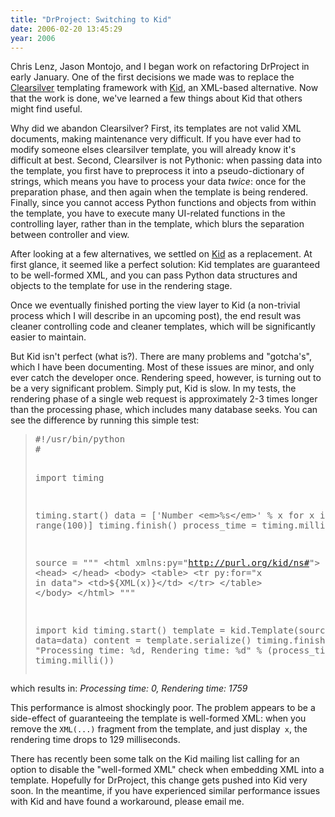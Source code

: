 ```yaml
---
title: "DrProject: Switching to Kid"
date: 2006-02-20 13:45:29
year: 2006
---
```

Chris Lenz, Jason Montojo, and I began work on refactoring DrProject in early January.  One of the first decisions we made was to replace the <a href="http://www.clearsilver.net/">Clearsilver</a> templating framework with <a href="http://kid.lesscode.org">Kid</a>, an XML-based alternative. Now that the work is done, we've learned a few things about Kid that others might find useful.

Why did we abandon Clearsilver? First, its templates are not valid XML documents, making maintenance very difficult.  If you have ever had to modify someone elses clearsilver template, you will already know it's difficult at best.  Second, Clearsilver is not Pythonic: when passing data into the template, you first have to preprocess it into a pseudo-dictionary of strings, which means you have to process your data <em>twice</em>: once for the preparation phase, and then again when the template is being rendered.  Finally, since you cannot access Python functions and objects from within the template, you have to
execute many UI-related functions in the controlling layer, rather than in the template, which blurs the separation between controller and view.

After looking at a few alternatives, we settled on <a href="http://kid.lesscode.org">Kid</a> as a replacement.  At first glance, it seemed like a perfect solution: Kid templates are guaranteed to be well-formed XML, and you can pass Python data structures and objects to the template for use in the rendering stage.

Once we eventually finished porting the view layer to Kid (a non-trivial process which I will describe in an upcoming post), the end result was cleaner controlling code and cleaner templates, which will be significantly easier to maintain.

But Kid isn't perfect (what is?).  There are many problems and "gotcha's", which I have been documenting. Most of these issues are minor, and only ever catch the developer once. Rendering speed, however, is turning out to be a very significant problem. Simply put, Kid is slow.  In my tests, the rendering phase of a single web request is approximately 2-3 times longer than the processing phase, which includes many database seeks.  You can see the difference by running this simple test:
<blockquote>
<pre>#!/usr/bin/python
#

import timing

timing.start()
data = ['Number &lt;em&gt;%s&lt;/em&gt;' % x for x in range(100)]
timing.finish()
process_time = timing.milli()

source = """
&lt;html xmlns:py="http://purl.org/kid/ns#"&gt;
&lt;head&gt;
&lt;/head&gt;
&lt;body&gt;
&lt;table&gt;
&lt;tr py:for="x in data"&gt;
&lt;td&gt;${XML(x)}&lt;/td&gt;
&lt;/tr&gt;
&lt;/table&gt;
&lt;/body&gt;
&lt;/html&gt;
"""

import kid
timing.start()
template = kid.Template(source=source, data=data)
content = template.serialize()
timing.finish()
print "Processing time: %d, Rendering time: %d" % (process_time, timing.milli())</pre>
</blockquote>
which results in: <em>Processing time: 0, Rendering time: 1759</em>

This performance is almost shockingly poor.  The problem appears to be a side-effect of guaranteeing the template is well-formed XML: when you remove the <code>XML(...)</code> fragment from the template, and just display<code> x</code>, the rendering time drops to 129 milliseconds.

There has recently been some talk on the Kid mailing list calling for an option to disable the "well-formed XML" check when embedding XML into a template.  Hopefully for DrProject, this change gets pushed into Kid very soon. In the meantime, if you have experienced similar performance issues with Kid and have found a workaround, please email me.
